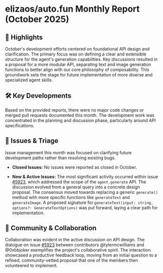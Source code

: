 # elizaos/auto.fun Monthly Report (October 2025)

## 🚀 Highlights
October's development efforts centered on foundational API design and clarification. The primary focus was on defining a clear and extensible structure for the agent's generation capabilities. Key discussions resulted in a proposal for a more modular API, separating text and image generation functions to better align with our core philosophy of composability. This groundwork sets the stage for future implementation of more diverse and specialized agent skills.

## 🛠️ Key Developments
Based on the provided reports, there were no major code changes or merged pull requests documented this month. The development work was concentrated in the planning and discussion phase, particularly around API specifications.

## 🐛 Issues & Triage
Issue management this month was focused on clarifying future development paths rather than resolving existing bugs.

- **Closed Issues:** No issues were reported as closed in October.

- **New & Active Issues:** The most significant activity occurred within issue [#5923](https://github.com/elizaos/auto.fun/issues/5923), which addressed the scope of the `agent.generate` API. The discussion evolved from a general query into a concrete design proposal. The consensus moved towards replacing a generic `generate()` method with more specific functions like `generateText` and `generateImage`. A proposed signature for `generateText(input: string, options?: GenerateTextOptions)` was put forward, laying a clear path for implementation.

## 💬 Community & Collaboration
Collaboration was evident in the active discussion on API design. The dialogue on issue [#5923](https://github.com/elizaos/auto.fun/issues/5923) between contributors @tylermcwilliams and @0xbbjoker exemplifies the project's collaborative spirit. The interaction showcased a productive feedback loop, moving from an initial question to a refined, community-vetted proposal that one of the members then volunteered to implement.